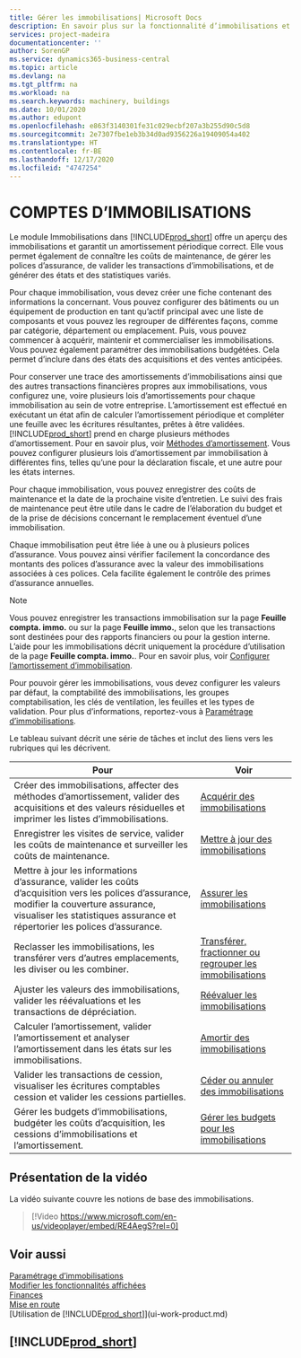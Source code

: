 ```yaml
---
title: Gérer les immobilisations| Microsoft Docs
description: En savoir plus sur la fonctionnalité d’immobilisations et afficher un aperçu de l’utilisation des immobilisations.
services: project-madeira
documentationcenter: ''
author: SorenGP
ms.service: dynamics365-business-central
ms.topic: article
ms.devlang: na
ms.tgt_pltfrm: na
ms.workload: na
ms.search.keywords: machinery, buildings
ms.date: 10/01/2020
ms.author: edupont
ms.openlocfilehash: e863f3140301fe31c029ecbf207a3b255d90c5d8
ms.sourcegitcommit: 2e7307fbe1eb3b34d0ad9356226a19409054a402
ms.translationtype: HT
ms.contentlocale: fr-BE
ms.lasthandoff: 12/17/2020
ms.locfileid: "4747254"
---
```

# <a name="fixed-assets"></a>COMPTES D’IMMOBILISATIONS
Le module Immobilisations dans [!INCLUDE[prod_short](includes/prod_short.md)] offre un aperçu des immobilisations et garantit un amortissement périodique correct. Elle vous permet également de connaître les coûts de maintenance, de gérer les polices d’assurance, de valider les transactions d’immobilisations, et de générer des états et des statistiques variés.

Pour chaque immobilisation, vous devez créer une fiche contenant des informations la concernant. Vous pouvez configurer des bâtiments ou un équipement de production en tant qu’actif principal avec une liste de composants et vous pouvez les regrouper de différentes façons, comme par catégorie, département ou emplacement. Puis, vous pouvez commencer à acquérir, maintenir et commercialiser les immobilisations. Vous pouvez également paramétrer des immobilisations budgétées. Cela permet d’inclure dans des états des acquisitions et des ventes anticipées.

Pour conserver une trace des amortissements d’immobilisations ainsi que des autres transactions financières propres aux immobilisations, vous configurez une, voire plusieurs lois d’amortissements pour chaque immobilisation au sein de votre entreprise. L’amortissement est effectué en exécutant un état afin de calculer l’amortissement périodique et compléter une feuille avec les écritures résultantes, prêtes à être validées. [!INCLUDE[prod_short](includes/prod_short.md)] prend en charge plusieurs méthodes d’amortissement. Pour en savoir plus, voir [Méthodes d’amortissement](fa-depreciation-methods.md). Vous pouvez configurer plusieurs lois d’amortissement par immobilisation à différentes fins, telles qu’une pour la déclaration fiscale, et une autre pour les états internes.

Pour chaque immobilisation, vous pouvez enregistrer des coûts de maintenance et la date de la prochaine visite d’entretien. Le suivi des frais de maintenance peut être utile dans le cadre de l’élaboration du budget et de la prise de décisions concernant le remplacement éventuel d’une immobilisation.

Chaque immobilisation peut être liée à une ou à plusieurs polices d’assurance. Vous pouvez ainsi vérifier facilement la concordance des montants des polices d’assurance avec la valeur des immobilisations associées à ces polices. Cela facilite également le contrôle des primes d’assurance annuelles.

> [!NOTE]  
>   Vous pouvez enregistrer les transactions immobilisation sur la page **Feuille compta. immo.** ou sur la page **Feuille immo.**, selon que les transactions sont destinées pour des rapports financiers ou pour la gestion interne. L’aide pour les immobilisations décrit uniquement la procédure d’utilisation de la page **Feuille compta. immo.**. Pour en savoir plus, voir [Configurer l’amortissement d’immobilisation](fa-how-setup-depreciation.md).

Pour pouvoir gérer les immobilisations, vous devez configurer les valeurs par défaut, la comptabilité des immobilisations, les groupes comptabilisation, les clés de ventilation, les feuilles et les types de validation. Pour plus d’informations, reportez-vous à [Paramétrage d’immobilisations](fa-setup.md).

Le tableau suivant décrit une série de tâches et inclut des liens vers les rubriques qui les décrivent.

| Pour | Voir |
| --- | --- |
| Créer des immobilisations, affecter des méthodes d’amortissement, valider des acquisitions et des valeurs résiduelles et imprimer les listes d’immobilisations. |[Acquérir des immobilisations](fa-how-acquire.md) |
| Enregistrer les visites de service, valider les coûts de maintenance et surveiller les coûts de maintenance. |[Mettre à jour des immobilisations](fa-how-maintain.md) |
| Mettre à jour les informations d’assurance, valider les coûts d’acquisition vers les polices d’assurance, modifier la couverture assurance, visualiser les statistiques assurance et répertorier les polices d’assurance. |[Assurer les immobilisations](fa-how-insure.md) |
| Reclasser les immobilisations, les transférer vers d’autres emplacements, les diviser ou les combiner. |[Transférer, fractionner ou regrouper les immobilisations](fa-how-trans-split-combine.md) |
| Ajuster les valeurs des immobilisations, valider les réévaluations et les transactions de dépréciation. |[Réévaluer les immobilisations](fa-how-revalue.md) |
| Calculer l’amortissement, valider l’amortissement et analyser l’amortissement dans les états sur les immobilisations. |[Amortir des immobilisations](fa-how-depreciate-amortize.md) |
| Valider les transactions de cession, visualiser les écritures comptables cession et valider les cessions partielles. |[Céder ou annuler des immobilisations](fa-how-dispose-retire.md) |
| Gérer les budgets d’immobilisations, budgéter les coûts d’acquisition, les cessions d’immobilisations et l’amortissement. |[Gérer les budgets pour les immobilisations](fa-how-manage-budgets.md) |

## <a name="video-overview"></a>Présentation de la vidéo
La vidéo suivante couvre les notions de base des immobilisations.

> [!Video https://www.microsoft.com/en-us/videoplayer/embed/RE4AegS?rel=0]

## <a name="see-also"></a>Voir aussi
[Paramétrage d’immobilisations](fa-setup.md)  
[Modifier les fonctionnalités affichées](ui-experiences.md)  
[Finances](finance.md)  
[Mise en route](product-get-started.md)  
[Utilisation de [!INCLUDE[prod_short](includes/prod_short.md)]](ui-work-product.md)

## [!INCLUDE[prod_short](includes/free_trial_md.md)]  
 
